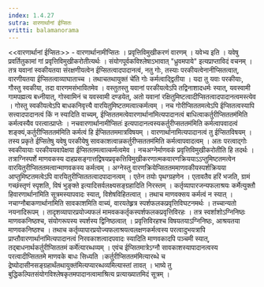 ```yaml
---
index: 1.4.27
sutra: वारणार्थानां ईप्सितः
vritti: balamanorama
---
```


<<वारणार्थानां ईप्सितः>> - वारणार्थानामीप्सितः । प्रवृत्तिविमुखीकरणं वारणम् । यवेभ्य इति । यवेषु प्रवर्तितुकामां गां प्रवृत्तिविमुखीकरोतीत्यर्थः । संयोगपूर्वकविश्लेषाऽभावात् "ध्रुवमपाये" इत्यप्राप्ताविदं वचनम् । तत्र यवानां स्वकीयतया संरक्षणीयत्वेन ईप्सितत्वादपादानत्वं, नतु गोः, तस्याः परकीयत्वेनानीप्सितत्वात्, वारणीयतया ईप्सितत्वाव्याघाताच्च । तथाचतथायुक्तं चे॑ति गोः कर्मत्वाद्द्वितीया । यदा तु यवाः परकीयाः, गौस्तु स्वकीया, तदा वारणमसंभावितमेव । वस्तुतस्तु यवानां परकीयत्वेऽपि तद्विनाशादधर्मः स्यात्, यवस्वामी गामपह्मत्य बध्नीयात्, गोस्वामिनं च यवस्वामी दण्डयेत्, अतो यवानां रक्षितुमिष्टत्वादीप्सितत्वादपादानत्वमस्त्येव । गोस्तु स्वकीयत्वेऽपि बाधकनिवृत्त्यै वारयितुमिष्टतमत्वात्कर्मत्वम् । नच गोरीप्सिततमत्वेऽपि ईप्सितत्वस्यापि सत्त्वादपादानत्वं किं न स्यादिति वाच्यम्, ईप्सिततमत्वेवारणार्थाना॑मित्यपादानत्वं बाधित्वाकर्तुरीप्सिततम॑मिति कर्मत्वस्यैव परत्वात्प्राप्तेः । नचवारणार्थानामीप्सितः॑ इत्यपादानत्वस्यकर्तुरीप्सततम॑मिति कर्मत्वापवादत्वं शङ्क्यं,कर्तुरीप्सिततम॑मिति कर्मत्वं हि ईप्सिततममात्रविषयम् । वारणार्थानामित्यपादानत्वं तु ईप्सितविषयम् । तस्य प्रकृते ईप्सितेषु यवेषु परकीयेषु सावकाशत्वान्नकर्तुरीप्सततम॑मिति कर्मत्वापवादत्वम् । अतः परत्वाद्गोः स्वकीयायाः परकीययवापेक्षया ईप्सिततमत्वात्कर्मत्वमेव । नचअग्नेर्माणवकं प्रवृत्तिविमुखीकरोतीति हि तदर्थः । तत्राग्निस्पर्शे माणवकस्य दाहप्रसङ्गात्तद्विषयप्रवृकत्तिविमुखीकरणात्मकवारणक्रिययाऽ‌ऽप्तुमिष्टतमत्वेन वारयितुरीप्सिततमत्वान्माणवकस्य कर्मत्वम् । अग्नेस्तु वारणक्रियेप्सिततममाणवकीयस्पर्शक्रियया आप्तुमिष्टतमत्वेऽपि वारयितुरीप्सिततत्वादपादानत्वम् । एतेन तयोः पृथग्ग्रहणेन । एतावतैव हरिं भजति, ग्रामं गच्छंस्तृणं स्पृशति, विषं भुङ्क्ते इत्यादिसर्वलक्ष्यसङ्ग्रहादिति निरस्तम् । कर्तृव्यापारजन्यफलाश्रयः कर्मेत्युक्तौ हिवारणार्थाना॑मिति सूत्रमस्यापवादः स्यात्, विशेषविहितत्वात् । तथाच माणवक्सय कर्मत्वं न स्यात् । नचाग्नौबाकणार्थाना॑मिति सावकाशमिति वाच्यं, वारयतेह्र्रत्र स्पर्शफलकप्रवृत्तिविघटनमर्थः । तच्चान्यतो नयनादिरूपम् । तादृशव्यापारप्रयोज्यफलं मामवककर्तृकस्पर्शफलकप्रवृत्तिविरहः । तत्र स्वर्शाशोऽग्निनिष्ठः माणवकनिष्ठश्च, संयोगरूपस्य स्पर्शस्य द्विनिष्ठत्वात् । प्रवृत्तिविरहश्च विषयतयाऽग्निनिष्ठः, आश्रयतया माणवकनिष्ठश्च । तथाच कर्तृव्यापारप्रयोज्यफलाश्रयत्वलक्षणकर्मत्वस्य परत्वादुभयत्रापि प्राप्तौवारणार्थाना॑मित्यपादानत्वं निरवकाशत्वादपवादः स्यादिति माणवकादपि पञ्चमी स्यात्, तद्बाधनार्थकर्तुरीप्सिततमं कर्मे॑त्यारब्धव्यम् । एवंच ईप्सितमात्रेऽग्नौ सावकाशस्यापादानत्वस्य परत्वादीप्सिततमे माणवके बाधः सिध्यति ।कर्तुरीप्सिततम॑मित्यारब्धे च द्रेष्योदासीनसङ्ग्रहार्थंतथायुक्त॑मित्यप्यारब्धव्यमित्यास्तां तावत् । भाष्ये तु बुद्धिकल्पितसंयोगविश्लेषकृतमपादानत्वामाश्रित्य प्रत्याख्यातमिदं सूत्रम् । 